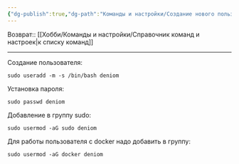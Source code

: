 ```yaml
---
{"dg-publish":true,"dg-path":"Команды и настройки/Создание нового пользователя Linux.md","permalink":"/komandy-i-nastrojki/sozdanie-novogo-polzovatelya-linux/"}
---
```


Возврат:: [[Хобби/Команды и настройки/Справочник команд и настроек\|к списку команд]]

---

Создание пользователя:
```shell
sudo useradd -m -s /bin/bash deniom
```

Установка пароля:
```shell
sudo passwd deniom
```

Добавление в группу sudo:
```shell
sudo usermod -aG sudo deniom
```

Для работы пользователя с docker надо добавить в группу:
```shell
sudo usermod -aG docker deniom
```